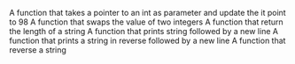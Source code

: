 A function that takes a pointer to an int as parameter and update the it point to 98
A function that swaps the value of two integers
A function that return the length of a string
A function that prints string followed by a new line
A function that prints a string in reverse followed by a new line
A function that reverse a string

